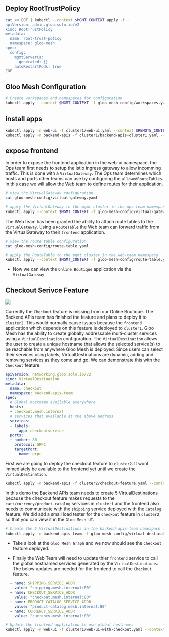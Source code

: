 ## Deploy RootTrustPolicy

```sh
cat << EOF | kubectl --context $MGMT_CONTEXT apply -f -
apiVersion: admin.gloo.solo.io/v2
kind: RootTrustPolicy
metadata:
  name: root-trust-policy
  namespace: gloo-mesh
spec:
  config:
    mgmtServerCa:
      generated: {}
    autoRestartPods: true
EOF
```

## Gloo Mesh Configuration

```sh
# Create workspaces and namespaces for configuration
kubectl apply --context $MGMT_CONTEXT -f gloo-mesh-config/workspaces.yaml

```

## install apps
```sh
kubectl apply -n web-ui -f cluster1/web-ui.yaml --context $REMOTE_CONTEXT1
kubectl apply -n backend-apis -f cluster1/backend-apis-cluster1.yaml --context $REMOTE_CONTEXT1
```

## expose frontend

In order to expose the frontend application in the web-ui namespace, the Ops team first needs to setup the Istio ingress gateway to allow incomming traffic. This is done with a `VirtualGateway`. The Ops team determines which hosts and ports other teams can use by configuring the `allowedRouteTables`. In this case we will allow the Web team to define routes for their application. 

```sh
# view the VirtualGateway configuration
cat gloo-mesh-config/virtual-gateway.yaml

# apply the VirtualGateway to the mgmt cluster in the ops-team namespace
kubectl apply --context $MGMT_CONTEXT -f gloo-mesh-config/virtual-gateway.yaml
```

The Web team has been granted the ability to attach route tables to the `VirtualGateway`. Using a `RouteTable` the Web team can forward traffic from the VirtualGateway to their `frontend` application. 

```sh
# view the route table configuration
cat gloo-mesh-config/route-table.yaml

# apply the RouteTable to the mgmt cluster in the web-team namespace
kubectl apply --context $MGMT_CONTEXT -f gloo-mesh-config/route-table.yaml
```

* Now we can view the `Online Boutique` application via the `VirtualGateway`


## Checkout Serivce Feature

![](./images/checkout-feature.png)

Currently the `Checkout` feature is missing from our Online Boutique. The Backend APIs team has finished the feature and plans to deploy it to `cluster2`. This would normally cause issues because the `frontend` application which depends on this feature is deployed to `cluster1`. Gloo Mesh has the ability to create globally addressable multi-cluster services using a `VirtualDestination` configuration. The `VirtualDestination` allows the user to create a unique hostname that allows the selected service(s) to be reachable from anywhere Gloo Mesh is deployed. Since users can select their services using labels, VirtualDestinations are dynamic, adding and removing services as they come and go. We can demonstrate this with the `Checkout` feature.

```yaml
apiVersion: networking.gloo.solo.io/v2
kind: VirtualDestination
metadata:
  name: checkout
  namespace: backend-apis-team
spec:
  # Global hostname available everywhere
  hosts:
  - checkout.mesh.internal
  # services that available at the above address
  services:
  - labels:
      app: checkoutservice
  ports:
  - number: 80
    protocol: GRPC
    targetPort:
      name: grpc
```

First we are going to deploy the checkout feature to `cluster2`. It wont immediately be available to the frontend yet until we create the `VirtualDestination`. 

```sh
kubectl apply -n backend-apis -f cluster2/checkout-feature.yaml --context $REMOTE_CONTEXT2
```

In this demo the Backend APIs team needs to create 5 VirtualDestinations because the checkout feature makes requests to the `cart/currency/product-catalog` services in `cluster1` and the frontend also needs to communicate with the `shipping` service deployed with the `Catalog` feature. We did add a small load tester for the `Checkout` feature in `cluster2` so that you can view it in the `Gloo Mesh UI`.

```sh
# Create the 5 VirtualDestinations in the backend-apis-team namespace in the management plane
kubectl apply -n backend-apis-team -f gloo-mesh-config/virtual-destinations.yaml --context $MGMT_CONTEXT
```

* Take a look at the `Gloo Mesh Graph` and we now should see the `Checkout` feature deployed.


* Finally the Web Team will need to update thier `frontend` service to call the global hostnamed services generated by the `VirtualDestinations`. The below updates are needed for the frontend to call the `Checkout` feature.

```yaml
  - name: SHIPPING_SERVICE_ADDR
    value: "shipping.mesh.internal:80"
  - name: CHECKOUT_SERVICE_ADDR
    value: "checkout.mesh.internal:80"
  - name: PRODUCT_CATALOG_SERVICE_ADDR
    value: "product-catalog.mesh.internal:80"
  - name: CURRENCY_SERVICE_ADDR
    value: "currency.mesh.internal:80"
```

```sh
# Update the frontend application to use global hostnames
kubectl apply -n web-ui -f cluster1/web-ui-with-checkout.yaml --context $REMOTE_CONTEXT1
```